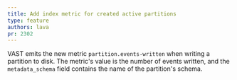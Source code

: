 ```yaml
---
title: Add index metric for created active partitions
type: feature
authors: lava
pr: 2302
---
```


VAST emits the new metric `partition.events-written` when writing a partition to
disk. The metric's value is the number of events written, and the
`metadata_schema` field contains the name of the partition's schema.
